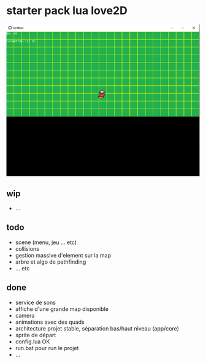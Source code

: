 # starter pack  lua love2D

![alt text](./docs/screenShootStarter.png)

## wip

<ul>
    <li>...</li>
</ul>

## todo

<ul>
    <li>scene (menu, jeu ... etc)</li>
    <li>collisions</li>
    <li>gestion massive d'element sur la map</li>
    <li>arbre et algo de pathfinding</li>
    <li>... etc</li>
</ul>

## done

<ul>
    <li>service de sons</li>
    <li>affiche d'une grande map disponible</li>
    <li>camera</li>
    <li>animations avec des quads</li>
    <li>architecture projet stable, séparation bas/haut niveau (app/core)</li>
    <li>sprite de départ</li>
    <li>config.lua OK</li>
    <li>run.bat pour run le projet</li>
    <li>...</li>
</ul>